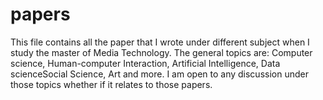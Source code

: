 # papers
This file contains all the paper that I wrote under different subject when I study the master of Media Technology.
The general topics are: Computer science, Human-computer Interaction, Artificial Intelligence, Data scienceSocial Science, Art and more.
I am open to any discussion under those topics whether if it relates to those papers. 

